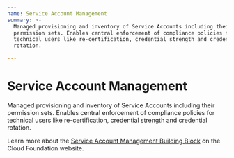 ```yaml
---
name: Service Account Management
summary: >-
  Managed provisioning and inventory of Service Accounts including their
  permission sets. Enables central enforcement of compliance policies for
  technical users like re-certification, credential strength and credential
  rotation.

---
```


# Service Account Management

Managed provisioning and inventory of Service Accounts including their permission sets. Enables central enforcement of compliance policies for technical users like re-certification, credential strength and credential rotation.

Learn more about the [Service Account Management Building Block](https://cloudfoundation.org/maturity-model/iam/service-account-management.html) on the Cloud Foundation website.

